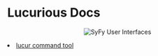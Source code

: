 # Lucurious Docs
[//]: <> (GIF taken from https://gmunk.com/OBLIVION-GFX)
<p align="center"><img src="https://easyip2023.github.io/lucurious-docs/OBLVN_GFX_CHAN_01.gif" alt="SyFy User Interfaces"></p
[![License](https://img.shields.io/badge/license-MIT-brightgreen.svg)](#license)

* [lucur command tool](https://easyip2023.github.io/lucurious-docs/cmd/lucur)
